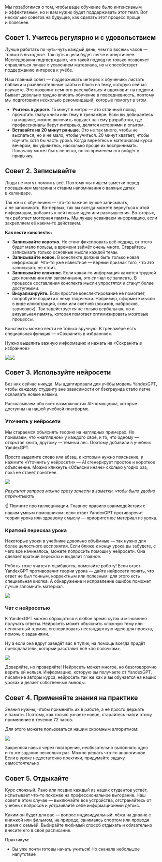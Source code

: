 Мы позаботимся о том, чтобы ваше обучение было интенсивным и эффективным, но и вам нужно будет поддерживать этот темп. Вот несколько советов на будущее, как сделать этот процесс проще и полезнее.

## Cовет 1. Учитесь регулярно и с удовольствием

Лучше работать по чуть-чуть каждый день, чем по восемь часов — только в выходные. Так путь к цели будет легче и энергичнее. Исследования подтверждают, что такой подход не только позволяет справляться лучше с усвоением материала, но и способствует поддержанию интереса к учёбе.

Наш главный совет — поддерживать интерес к обучению: листать паблики и развлекательные сайты и блоги на тему, которую сейчас изучаете. Это позволит немного расслабиться и вдохновит на подвиги. Бывает довольно трудно вписать обучение в повседневность, поэтому мы подготовили несколько рекомендаций, которые помогут в этом.

- **Учитесь в дороге.** 15 минут в метро — это отличный повод прочитать главу книги или тему в тренажёре. Если вы добираетесь на машине, можно включить подкаст на тему разработки, где профессионалы берут интервью, делятся историями и опытом.
- **Вставайте на 20 минут раньше.** Это не так много, чтобы не выспаться, но и не мало, чтобы учиться. 20 минут хватает, чтобы изучить хотя бы часть урока. Когда вернётесь к материалам курса вечером, вы удивитесь, насколько проще их воспринимать. Поначалу может быть нелегко, но со временем это войдёт в привычку.

## Совет 2. Записывайте

Люди не могут помнить всё. Поэтому мы пишем заметки перед посещением магазина и ставим напоминания о важных датах в календаре.

Так же и с обучением — что-то важное лучше записывать, а не запоминать. Во-первых, так вы всегда можете вернуться к этой информации, добавить к ней новые идеи или размышления. Во-вторых, так работает моторная память. Мы лучше усваиваем информацию, если закрепляем её каким-то действием.

**Как вести конспекты:**

- **Записывайте коротко.** Не стоит фиксировать всё подряд, от этого будет мало пользы, а времени займёт очень много. Старайтесь записывать только основные мысли каждой темы.
- **Записывайте новое.** В конспекте должна быть только новая информация. Что-то уже известное — верный признак того, что это записывать не стоит.
- **Записывайте сложное.** Если какая-то информация кажется трудной для понимания или запоминания, это сигнал её записать. В процессе составления конспекта мысли упростятся и станут более доступными.
- **Визуализируйте.** Если простое конспектирование не помогает, попробуйте подойти к нему творчески. Например, оформите мысли в виде иллюстраций, схем или скетчей (эскизов, набросков, зарисовок). Так задействуется не только вербальная, но и визуальная память, которая помогает оптимизировать мозговые процессы.

Конспекты можно вести не только вручную. В тренажёре есть специальная функция — «Сохранить в избранное».

Нужно выделить важную информацию и нажать на «Сохранить в избранное»

![](https://pictures.s3.yandex.net/resources/Izbrannoe_1_1718436946.png)![](https://pictures.s3.yandex.net/resources/Izbrannoe_2_1718436971.png)

## Совет 3. Используйте нейросети

Без них сейчас никуда. Мы адаптировали для учёбы модель YandexGPT, чтобы каждому студенту вне зависимости от бэкграунда стало легче осваивать новые навыки.

Рассказываем обо всех возможностях AI-помощника, которые доступны на нашей учебной платформе.

### Уточнить у нейросети

Мы стараемся объяснять теорию на наглядных примерах. Но понимаем, что «наглядное» у каждого своё, и то, что одному — открытая книга, другому — тёмный лес. Поэтому добавили в учебник YandexGPT.

Просто выделите слово или абзац, к которым нужно пояснение, и нажмите «Уточнить у нейросети» — AI сгенерирует простое и короткое объяснение. Можно кликнуть «Объясни иначе» сколько угодно раз, пока не станет понятнее.

![](https://code.s3.yandex.net/Interactive-textbook/demo/yandex-gpt-01.png?etag=a525bfb90ce8e36c71dbd92f40427ea1)

_Результат запроса можно сразу занести в заметки, чтобы было удобно перечитывать_

☝️ Помните про галлюцинации. Главное правило взаимодействия с нашим умным помощником: если ответ YandexGPT противоречит теории урока или здравому смыслу — приоритетнее материал из урока.

### Краткий пересказ урока

Некоторые уроки в учебнике довольно объёмные — так нужно для более целостного восприятия. Если ближе к концу урока вы забудете, с чего всё начиналось, можете попросить помощи у нейросети. Она сделает краткий пересказ и выделит главное.

Роботы тоже учатся и ошибаются, помогайте роботу! Если ответ YandexGPT противоречит теории урока — дайте нейросети понять, что ответ не был точным, корректным или полезным: для этого есть специальная кнопка. А обнаружение и исправление ошибок поможет лучше запомнить материал.

![](https://code.s3.yandex.net/Interactive-textbook/demo/yandex-gpt-02.png?etag=4340c485e691bb88723561e0264e3858)

### Чат с нейросетью

К YandexGPT можно обращаться в любое время суток и мгновенно получать ответы. Нейросеть может объяснить сложную тему или непонятный термин, сгенерировать нестандартную идею для проекта, помочь с заданиями.

Ну а если она вдруг заведёт вас в тупик, на помощь всегда придёт преподаватель, который расставит всё «по полочкам».

![](https://pictures.s3.yandex.net/resources/image_1713102228.png)

Доверяйте, но проверяйте! Нейросеть может многое, но безоговорочно верить ей нельзя. Информацию, которую вы получаете от YandexGPT, писали не авторы курса, нейросеть так же как и вы обучается на наших уроках и делает собственные выводы.

## Совет 4. Применяйте знания на практике

Знания нужны, чтобы применять их в работе, а не просто держать в памяти. Поэтому, как только узнаете новое, старайтесь найти этому применение в течение 72 часов.

Для этого можете пользоваться нашим скромным алгоритмом:

![](https://code.s3.yandex.net/Interactive-textbook/demo/vvedenie_10.png?etag=b4b559707de58b357ed87aa7211643c9)

Закрепляя навык через повторение, необязательно выполнять одно и то же задание несколько раз. Можно решать что-то аналогичное. Если в уроке недостаточно практики, придумайте задачу самостоятельно

## Совет 5. Отдыхайте

Курс сложный. Рано или поздно каждый из наших студентов устаёт, испытывает что-то похожее на профессиональное выгорание. Наш совет в этом случае — выключайте все устройства, отстраняйтесь от учебных вопросов и устраивайте себе информационный детокс.

Каким он будет для вас — вопрос индивидуальный: лёжа на диване с книжкой или фильмом, на природе, занимаясь спортом или проводя время с семьёй. Выбирайте любимый способ отдыхать и обязательно внесите его в своё расписание.

Практикум:
- Вы уже почти готовы начать учиться! Но сначала небольшое напутствие